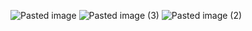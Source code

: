 ![Pasted image](https://github.com/user-attachments/assets/705f1470-677d-4ada-aeda-b59f5ec25bb7)
![Pasted image (3)](https://github.com/user-attachments/assets/65d991b5-7cca-411d-8d39-0ffb4caaee53)
![Pasted image (2)](https://github.com/user-attachments/assets/a5ece3db-a9b7-4600-af7d-2f2809990291)
